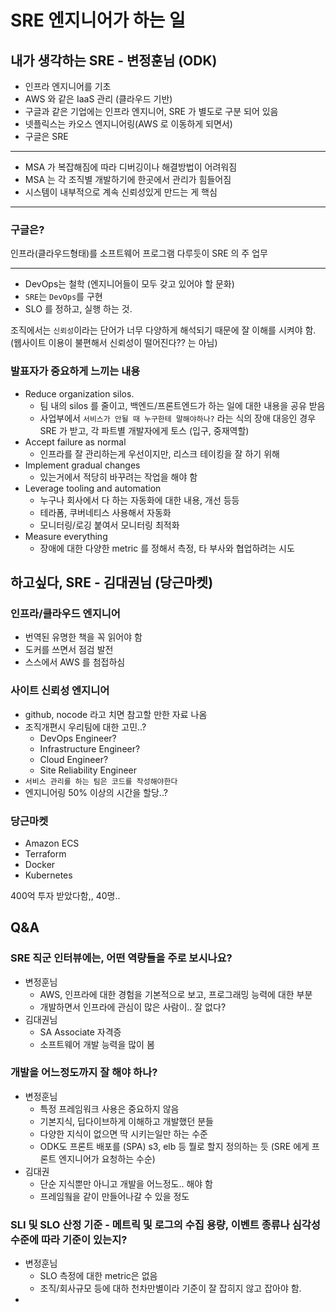 # SRE 엔지니어가 하는 일 

## 내가 생각하는 SRE - 변정훈님 (ODK)

- 인프라 엔지니어를 기초
- AWS 와 같은 IaaS 관리 (클라우드 기반)
- 구글과 같은 기업에는 인프라 엔지니어, SRE 가 별도로 구분 되어 있음
- 넷플릭스는 카오스 엔지니어링(AWS 로 이동하게 되면서)
- 구글은 SRE

---
- MSA 가 복잡해짐에 따라 디버깅이나 해결방법이 어려워짐
- MSA 는 각 조직별 개발하기에 한곳에서 관리가 힘들어짐
- 시스템이 내부적으로 계속 신뢰성있게 만드는 게 핵심

---
### 구글은?
인프라(클라우드형태)를 소프트웨어 프로그램 다루듯이 SRE 의 주 업무

---

- DevOps는 철학 (엔지니어들이 모두 갖고 있어야 할 문화)
- `SRE`는 `DevOps`를 구현
- SLO 를 정하고, 실행 하는 것.


조직에서는 `신뢰성`이라는 단어가 너무 다양하게 해석되기 때문에 잘 이해를 시켜야 함.(웹사이트 이용이 불편해서 신뢰성이 떨어진다?? 는 아님)

### 발표자가 중요하게 느끼는 내용
- Reduce organization silos.
  - 팀 내의 silos 를 줄이고, 백엔드/프론트엔드가 하는 일에 대한 내용을 공유 받음
  - 사업부에서 `서비스가 안될 때 누구한테 말해야하나?` 라는 식의 장애 대응인 경우 SRE 가 받고, 각 파트별 개발자에게 토스 (입구, 중재역할)
- Accept failure as normal
  - 인프라를 잘 관리하는게 우선이지만, 리스크 테이킹을 잘 하기 위해 
- Implement gradual changes
  - 있는거에서 적당히 바꾸려는 작업을 해야 함
- Leverage tooling and automation
  - 누구나 회사에서 다 하는 자동화에 대한 내용, 개선 등등
  - 테라폼, 쿠버네티스 사용해서 자동화 
  - 모니터링/로깅 붙여서 모니터링 최적화
- Measure everything
  - 장애에 대한 다양한 metric 를 정해서 측정, 타 부사와 협업하려는 시도



## 하고싶다, SRE - 김대권님 (당근마켓)

### 인프라/클라우드 엔지니어
- 번역된 유명한 책을 꼭 읽어야 함
- 도커를 쓰면서 점검 발전
- 스스에서 AWS 를 첨접하심


### 사이트 신뢰성 엔지니어
- github, nocode 라고 치면 참고할 만한 자료 나옴
- 조직개편시 우리팀에 대한 고민..?
  - DevOps Engineer?
  - Infrastructure Engineer?
  - Cloud Engineer?
  - Site Reliability Engineer
- `서비스 관리를 하는 팀은 코드를 작성해야한다`
- 엔지니어링 50% 이상의 시간을 할당..?

### 당근마켓
- Amazon ECS
- Terraform
- Docker
- Kubernetes

400억 투자 받았다함,, 40명..



## Q&A
### SRE 직군 인터뷰에는, 어떤 역량들을 주로 보시나요?
- 변정훈님
  - AWS, 인프라에 대한 경험을 기본적으로 보고, 프로그래밍 능력에 대한 부분
  - 개발하면서 인프라에 관심이 많은 사람이.. 잘 없다?
- 김대권님
  - SA Associate 자격증 
  - 소프트웨어 개발 능력을 많이 봄


### 개발을 어느정도까지 잘 해야 하나?
- 변정훈님
  - 특정 프레임워크 사용은 중요하지 않음
  - 기본지식, 딥다이브하게 이해하고 개발했던 분들
  - 다양한 지식이 없으면 딱 시키는일만 하는 수준 
  - ODK도 프론트 배포를 (SPA) s3, elb 등 뭘로 할지 정의하는 듯  (SRE 에게 프론트 엔지니어가 요청하는 수순)
- 김대권
  - 단순 지식뿐만 아니고 개발을 어느정도.. 해야 함 
  - 프레임웤을 같이 만들어나갈 수 있을 정도

### SLI 및 SLO 산정 기준 - 메트릭 및 로그의 수집 용량, 이벤트 종류나 심각성 수준에 따라 기준이 있는지?
- 변정훈님
  - SLO 측정에 대한 metric은 없음
  - 조직/회사규모 등에 대하 천차만별이라 기준이 잘 잡히지 않고 잡아야 함.
- 